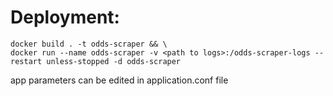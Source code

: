 # Deployment:
```
docker build . -t odds-scraper && \
docker run --name odds-scraper -v <path to logs>:/odds-scraper-logs --restart unless-stopped -d odds-scraper
```
app parameters can be edited in application.conf file